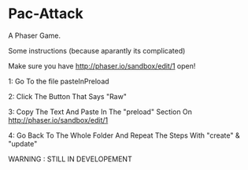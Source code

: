# Pac-Attack
A Phaser Game.

Some instructions (because aparantly its complicated)

Make sure you have http://phaser.io/sandbox/edit/1 open!

1: Go To the file pasteInPreload

2: Click The Button That Says "Raw"

3: Copy The Text And Paste In The "preload" Section On http://phaser.io/sandbox/edit/1

4: Go Back To The Whole Folder And Repeat The Steps With "create" & "update"

WARNING : STILL IN DEVELOPEMENT
